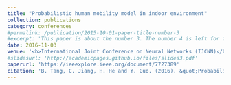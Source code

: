 ```yaml
---
title: "Probabilistic human mobility model in indoor environment"
collection: publications
category: conferences
#permalink: /publication/2015-10-01-paper-title-number-3
#excerpt: 'This paper is about the number 3. The number 4 is left for future work.'
date: 2016-11-03
venue: '<b>International Joint Conference on Neural Networks (IJCNN)</b>'
#slidesurl: 'http://academicpages.github.io/files/slides3.pdf'
paperurl: 'https://ieeexplore.ieee.org/document/7727389'
citation: 'B. Tang, C. Jiang, H. He and Y. Guo. (2016). &quot;Probabilistic human mobility model in indoor environment.&quot; <i>International Joint Conference on Neural Networks (IJCNN)</i>. pp 1601-1608'
---
```

